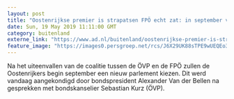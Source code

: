 ```yaml
---
layout: post
title: "Oostenrijkse premier is strapatsen FPÖ echt zat: in september verkiezingen"
date: Sun, 19 May 2019 11:11:00 GMT
category: buitenland
externe_link: "https://www.ad.nl/buitenland/oostenrijkse-premier-is-strapatsen-fpo-echt-zat-in-september-verkiezingen~a4e2c3e0/"
feature_image: "https://images0.persgroep.net/rcs/J6X29UK88sTPE9wUEQEo3tHcPwo/diocontent/148747895/_fitwidth/400/?appId=21791a8992982cd8da851550a453bd7f&quality=0.7"
---
```


Na het uiteenvallen van de coalitie tussen de ÖVP en de FPÖ zullen de Oostenrijkers begin september een nieuw parlement kiezen. Dit werd vandaag aangekondigd door bondspresident Alexander Van der Bellen na gesprekken met bondskanselier Sebastian Kurz (ÖVP).
